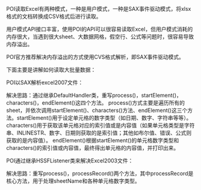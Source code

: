 POI读取Excel有两种模式，一种是用户模式，一种是SAX事件驱动模式，将xlsx格式的文档转换成CSV格式后进行读取。<br/>

用户模式API接口丰富，使用POI的API可以很容易读取Excel，但用户模式消耗的内存很大，当遇到很大sheet、大数据网格，假空行、公式等问题时，很容易导致内存溢出。<br/>

POI官方推荐解决内存溢出的方式使用CVS格式解析，即SAX事件驱动模式。<br/>

下面主要是讲解如何读取大批量数据：<br/>

POI以SAX解析excel2007文件：<br/>

解决思路：通过继承DefaultHandler类，重写process()，startElement()，characters()，endElement()这四个方法。
process()方式主要是遍历所有的sheet，并依次调用startElement()、characters()方法、endElement()这三个方法。startElement()用于设定单元格的数字类型（如日期、数字、字符串等等）。
characters()用于获取该单元格对应的索引值或是内容值（如果单元格类型是字符串、INLINESTR、数字、日期则获取的是索引值；其他如布尔值、错误、公式则获取的是内容值）。
endElement()根据startElement()的单元格数字类型和characters()的索引值或内容值，最终得出单元格的内容值，并打印出来。<br/>

POI通过继承HSSFListener类来解决Excel2003文件：<br/>

 解决思路：重写process()，processRecord()两个方法，其中processRecord是核心方法，用于处理sheetName和各种单元格数字类型。<br/>


